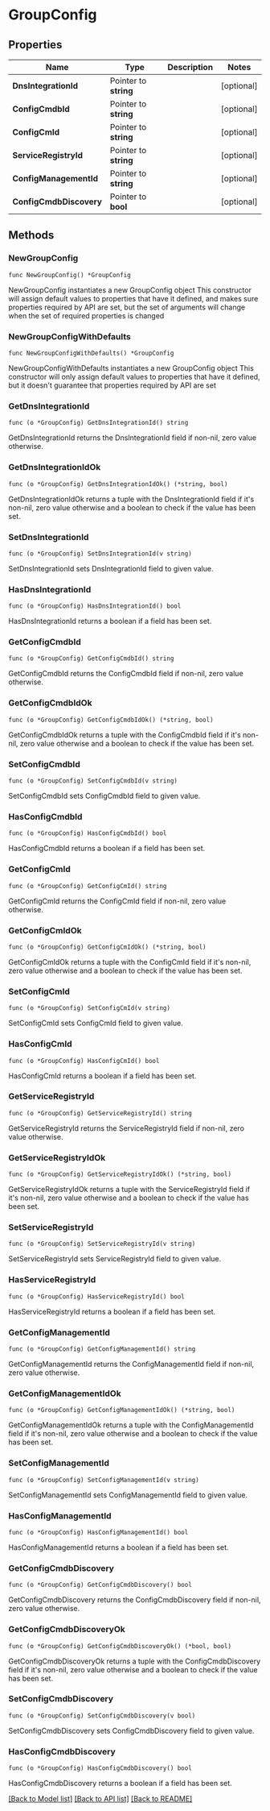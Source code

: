 # GroupConfig

## Properties

Name | Type | Description | Notes
------------ | ------------- | ------------- | -------------
**DnsIntegrationId** | Pointer to **string** |  | [optional] 
**ConfigCmdbId** | Pointer to **string** |  | [optional] 
**ConfigCmId** | Pointer to **string** |  | [optional] 
**ServiceRegistryId** | Pointer to **string** |  | [optional] 
**ConfigManagementId** | Pointer to **string** |  | [optional] 
**ConfigCmdbDiscovery** | Pointer to **bool** |  | [optional] 

## Methods

### NewGroupConfig

`func NewGroupConfig() *GroupConfig`

NewGroupConfig instantiates a new GroupConfig object
This constructor will assign default values to properties that have it defined,
and makes sure properties required by API are set, but the set of arguments
will change when the set of required properties is changed

### NewGroupConfigWithDefaults

`func NewGroupConfigWithDefaults() *GroupConfig`

NewGroupConfigWithDefaults instantiates a new GroupConfig object
This constructor will only assign default values to properties that have it defined,
but it doesn't guarantee that properties required by API are set

### GetDnsIntegrationId

`func (o *GroupConfig) GetDnsIntegrationId() string`

GetDnsIntegrationId returns the DnsIntegrationId field if non-nil, zero value otherwise.

### GetDnsIntegrationIdOk

`func (o *GroupConfig) GetDnsIntegrationIdOk() (*string, bool)`

GetDnsIntegrationIdOk returns a tuple with the DnsIntegrationId field if it's non-nil, zero value otherwise
and a boolean to check if the value has been set.

### SetDnsIntegrationId

`func (o *GroupConfig) SetDnsIntegrationId(v string)`

SetDnsIntegrationId sets DnsIntegrationId field to given value.

### HasDnsIntegrationId

`func (o *GroupConfig) HasDnsIntegrationId() bool`

HasDnsIntegrationId returns a boolean if a field has been set.

### GetConfigCmdbId

`func (o *GroupConfig) GetConfigCmdbId() string`

GetConfigCmdbId returns the ConfigCmdbId field if non-nil, zero value otherwise.

### GetConfigCmdbIdOk

`func (o *GroupConfig) GetConfigCmdbIdOk() (*string, bool)`

GetConfigCmdbIdOk returns a tuple with the ConfigCmdbId field if it's non-nil, zero value otherwise
and a boolean to check if the value has been set.

### SetConfigCmdbId

`func (o *GroupConfig) SetConfigCmdbId(v string)`

SetConfigCmdbId sets ConfigCmdbId field to given value.

### HasConfigCmdbId

`func (o *GroupConfig) HasConfigCmdbId() bool`

HasConfigCmdbId returns a boolean if a field has been set.

### GetConfigCmId

`func (o *GroupConfig) GetConfigCmId() string`

GetConfigCmId returns the ConfigCmId field if non-nil, zero value otherwise.

### GetConfigCmIdOk

`func (o *GroupConfig) GetConfigCmIdOk() (*string, bool)`

GetConfigCmIdOk returns a tuple with the ConfigCmId field if it's non-nil, zero value otherwise
and a boolean to check if the value has been set.

### SetConfigCmId

`func (o *GroupConfig) SetConfigCmId(v string)`

SetConfigCmId sets ConfigCmId field to given value.

### HasConfigCmId

`func (o *GroupConfig) HasConfigCmId() bool`

HasConfigCmId returns a boolean if a field has been set.

### GetServiceRegistryId

`func (o *GroupConfig) GetServiceRegistryId() string`

GetServiceRegistryId returns the ServiceRegistryId field if non-nil, zero value otherwise.

### GetServiceRegistryIdOk

`func (o *GroupConfig) GetServiceRegistryIdOk() (*string, bool)`

GetServiceRegistryIdOk returns a tuple with the ServiceRegistryId field if it's non-nil, zero value otherwise
and a boolean to check if the value has been set.

### SetServiceRegistryId

`func (o *GroupConfig) SetServiceRegistryId(v string)`

SetServiceRegistryId sets ServiceRegistryId field to given value.

### HasServiceRegistryId

`func (o *GroupConfig) HasServiceRegistryId() bool`

HasServiceRegistryId returns a boolean if a field has been set.

### GetConfigManagementId

`func (o *GroupConfig) GetConfigManagementId() string`

GetConfigManagementId returns the ConfigManagementId field if non-nil, zero value otherwise.

### GetConfigManagementIdOk

`func (o *GroupConfig) GetConfigManagementIdOk() (*string, bool)`

GetConfigManagementIdOk returns a tuple with the ConfigManagementId field if it's non-nil, zero value otherwise
and a boolean to check if the value has been set.

### SetConfigManagementId

`func (o *GroupConfig) SetConfigManagementId(v string)`

SetConfigManagementId sets ConfigManagementId field to given value.

### HasConfigManagementId

`func (o *GroupConfig) HasConfigManagementId() bool`

HasConfigManagementId returns a boolean if a field has been set.

### GetConfigCmdbDiscovery

`func (o *GroupConfig) GetConfigCmdbDiscovery() bool`

GetConfigCmdbDiscovery returns the ConfigCmdbDiscovery field if non-nil, zero value otherwise.

### GetConfigCmdbDiscoveryOk

`func (o *GroupConfig) GetConfigCmdbDiscoveryOk() (*bool, bool)`

GetConfigCmdbDiscoveryOk returns a tuple with the ConfigCmdbDiscovery field if it's non-nil, zero value otherwise
and a boolean to check if the value has been set.

### SetConfigCmdbDiscovery

`func (o *GroupConfig) SetConfigCmdbDiscovery(v bool)`

SetConfigCmdbDiscovery sets ConfigCmdbDiscovery field to given value.

### HasConfigCmdbDiscovery

`func (o *GroupConfig) HasConfigCmdbDiscovery() bool`

HasConfigCmdbDiscovery returns a boolean if a field has been set.


[[Back to Model list]](../README.md#documentation-for-models) [[Back to API list]](../README.md#documentation-for-api-endpoints) [[Back to README]](../README.md)


